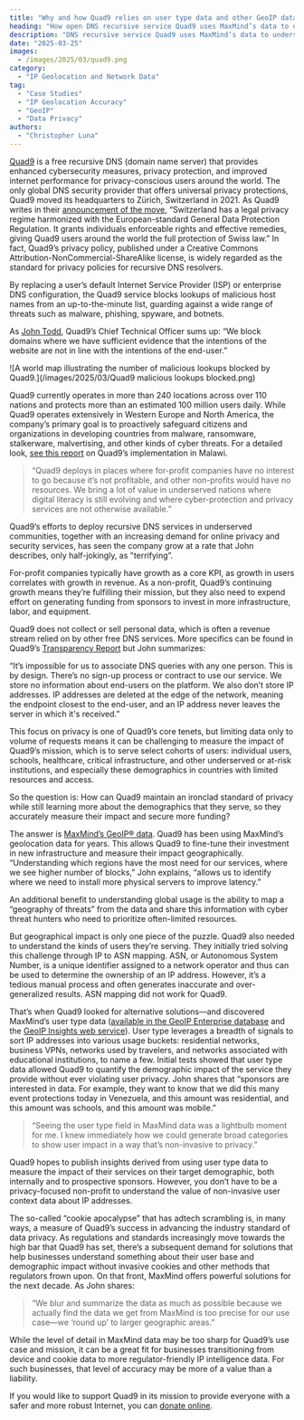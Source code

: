 ```yaml
---
title: "Why and how Quad9 relies on user type data and other GeoIP data"
heading: "How open DNS recursive service Quad9 uses MaxMind’s data to understand usage patterns and secure funding"
description: "DNS recursive service Quad9 uses MaxMind’s data to understand usage patterns and secure funding. Read our blog post for more details/inspiration."
date: "2025-03-25"
images:
  - /images/2025/03/quad9.png
category:
  - "IP Geolocation and Network Data"
tag:
  - "Case Studies"
  - "IP Geolocation Accuracy"
  - "GeoIP"
  - "Data Privacy"
authors:
  - "Christopher Luna"
---
```


[Quad9](https://quad9.net/) is a free recursive DNS (domain name server) that provides enhanced cybersecurity measures, privacy protection, and improved internet performance for privacy-conscious users around the world. The only global DNS security provider that offers universal privacy protections, Quad9 moved its headquarters to Zürich, Switzerland in 2021. As Quad9 writes in their [announcement of the move](https://www.quad9.net/news/blog/quad9-public-domain-name-service-moves-to-switzerland-for-maximum-internet-privacy-protection/), “Switzerland has a legal privacy regime harmonized with the European-standard General Data Protection Regulation. It grants individuals enforceable rights and effective remedies, giving Quad9 users around the world the full protection of Swiss law.” In fact, Quad9’s privacy policy, published under a Creative Commons Attribution-NonCommercial-ShareAlike license, is widely regarded as the standard for privacy policies for recursive DNS resolvers.

By replacing a user’s default Internet Service Provider (ISP) or enterprise DNS configuration, the Quad9 service blocks lookups of malicious host names from an up-to-the-minute list, guarding against a wide range of threats such as malware, phishing, spyware, and botnets. 

As [John Todd](https://www.linkedin.com/in/johntodd/), Quad9’s Chief Technical Officer sums up: “We block domains where we have sufficient evidence that the intentions of the website are not in line with the intentions of the end-user.” 

![A world map illustrating the number of malicious lookups blocked by Quad9.](/images/2025/03/Quad9 malicious lookups blocked.png)

Quad9 currently operates in more than 240 locations across over 110 nations and protects more than an estimated 100 million users daily. While Quad9 operates extensively in Western Europe and North America, the company’s primary goal is to proactively safeguard citizens and organizations in developing countries from malware, ransomware, stalkerware, malvertising, and other kinds of cyber threats. For a detailed look, [see this report](https://quad9.net/uploads/Quad9_Cyber_insights_Malawi_dbb9c0acfc.pdf) on Quad9’s implementation in Malawi.

> “Quad9 deploys in places where for-profit companies have no interest to go 
> because it’s not profitable, and other non-profits would have no resources. 
> We bring a lot of value in underserved nations where digital literacy is still 
> evolving and where cyber-protection and privacy services are not otherwise 
> available.” 

Quad9’s efforts to deploy recursive DNS services in underserved communities, together with an increasing demand for online privacy and security services, has seen the company grow at a rate that John describes, only half-jokingly, as "terrifying”. 

For-profit companies typically have growth as a core KPI, as growth in users correlates with growth in revenue. As a non-profit, Quad9’s continuing growth means they’re fulfilling their mission, but they also need to expend effort on generating funding from sponsors to invest in more infrastructure, labor, and equipment. 

Quad9 does not collect or sell personal data, which is often a revenue stream relied on by other free DNS services. More specifics can be found in Quad9’s [Transparency Report](https://www.quad9.net/about/transparency-report/) but John summarizes: 

“It’s impossible for us to associate DNS queries with any one person. This is by design. There’s no sign-up process or contract to use our service. We store no information about end-users on the platform. We also don’t store IP addresses. IP addresses are deleted at the edge of the network, meaning the endpoint closest to the end-user, and an IP address never leaves the server in which it's received.”

This focus on privacy is one of Quad9’s core tenets, but limiting data only to volume of requests means it can be challenging to measure the impact of Quad9’s mission, which is to serve select cohorts of users: individual users, schools, healthcare, critical infrastructure, and other underserved or at-risk institutions, and especially these demographics in countries with limited resources and access.

So the question is: How can Quad9 maintain an ironclad standard of privacy while still learning more about the demographics that they serve, so they accurately measure their impact and secure more funding? 

The answer is [MaxMind’s GeoIP® data](https://www.maxmind.com/en/geoip-api-web-services). Quad9 has been using MaxMind’s geolocation data for years. This allows Quad9 to fine-tune their investment in new infrastructure and measure their impact geographically. “Understanding which regions have the most need for our services, where we see higher number of blocks,” John explains, “allows us to identify where we need to install more physical servers to improve latency.” 

An additional benefit to understanding global usage is the ability to map a “geography of threats” from the data and share this information with cyber threat hunters who need to prioritize often-limited resources. 

But geographical impact is only one piece of the puzzle. Quad9 also needed to understand the kinds of users they’re serving. They initially tried solving this challenge through IP to ASN mapping. ASN, or Autonomous System Number, is a unique identifier assigned to a network operator and thus can be used to determine the ownership of an IP address. However, it’s a tedious manual process and often generates inaccurate and over-generalized results. ASN mapping did not work for Quad9.

That’s when Quad9 looked for alternative solutions—and discovered MaxMind’s user type data ([available in the GeoIP Enterprise database](https://www.maxmind.com/en/geoip-enterprise-database) and the [GeoIP Insights web service](https://www.maxmind.com/en/geoip-api-web-services)). User type leverages a breadth of signals to sort IP addresses into various usage buckets: residential networks, business VPNs, networks used by travelers, and networks associated with educational institutions, to name a few. Initial tests showed that user type data allowed Quad9 to quantify the demographic impact of the service they provide without ever violating user privacy. John shares that “sponsors are interested in data. For example, they want to know that we did this many event protections today in Venezuela, and this amount was residential, and this amount was schools, and this amount was mobile.” 

> “Seeing the user type field in MaxMind data was a lightbulb moment for me. I 
> knew immediately how we could generate broad categories to show user impact in 
> a way that’s non-invasive to privacy.” 

Quad9 hopes to publish insights derived from using user type data to measure the impact of their services on their target demographic, both internally and to prospective sponsors. However, you don’t have to be a privacy-focused non-profit to understand the value of non-invasive user context data about IP addresses.

The so-called “cookie apocalypse” that has adtech scrambling is, in many ways, a measure of Quad9’s success in advancing the industry standard of data privacy. As regulations and standards increasingly move towards the high bar that Quad9 has set, there’s a subsequent demand for solutions that help businesses understand something about their user base and demographic impact without invasive cookies and other methods that regulators frown upon. On that front, MaxMind offers powerful solutions for the next decade. As John shares:

> “We blur and summarize the data as much as possible because we actually find 
> the data we get from MaxMind is too precise for our use case—we ‘round up’ to 
> larger geographic areas.” 

While the level of detail in MaxMind data may be too sharp for Quad9’s use case and mission, it can be a great fit for businesses transitioning from device and cookie data to more regulator-friendly IP intelligence data. For such businesses, that level of accuracy may be more of a value than a liability.

If you would like to support Quad9 in its mission to provide everyone with a safer and more robust Internet, you can [donate online](https://www.quad9.net/donate).